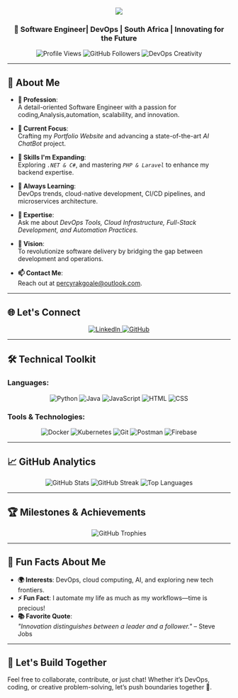<h1 align="center" style="color: orange;">
  <a href="https://git.io/typing-svg">
    <img src="https://readme-typing-svg.herokuapp.com/?lines=Hi+There!+👋;I'm+Moloko+Rakgoale.;Software+Engineer+&+Innovator;&center=true&size=35&color=F4A261">
  </a>
</h1>

<h3 align="center">🚀 Software Engineer| DevOps | South Africa | Innovating for the Future</h3>

<p align="center">
  <img src="https://komarev.com/ghpvc/?username=Moloko-DevOps95&label=Profile%20Views&color=F4A261&style=flat-square" alt="Profile Views" />
  <img src="https://img.shields.io/github/followers/Moloko-DevOps95?label=Followers&style=social" alt="GitHub Followers" />
  <img src="https://img.shields.io/badge/DevOps-Powered%20by%20Creativity-orange" alt="DevOps Creativity" />
</p>

---

## 🌟 About Me
- **💼 Profession**:  
  A detail-oriented Software Engineer with a passion for coding,Analysis,automation, scalability, and innovation.

- **🔭 Current Focus**:  
  Crafting my *Portfolio Website* and advancing a state-of-the-art *AI ChatBot* project.

- **🌱 Skills I'm Expanding**:  
  Exploring *`.NET & C#`*, and mastering *`PHP & Laravel`* to enhance my backend expertise.

- **📖 Always Learning**:  
  DevOps trends, cloud-native development, CI/CD pipelines, and microservices architecture.

- **💬 Expertise**:  
  Ask me about *DevOps Tools, Cloud Infrastructure, Full-Stack Development, and Automation Practices.*

- **🎯 Vision**:  
  To revolutionize software delivery by bridging the gap between development and operations.

- **📫 Contact Me**:  
  Reach out at [percyrakgoale@outlook.com](mailto:percyrakgoale@outlook.com).

---

## 🌐 Let's Connect
<p align="center">
  <a href="https://www.linkedin.com/in/moloko-percy-rakgoale-872955216/" target="_blank">
    <img src="https://img.shields.io/badge/LinkedIn-Moloko%20Rakgoale-blue?style=for-the-badge&logo=linkedin" alt="LinkedIn">
  </a>
  <a href="https://github.com/Moloko-DevOps95" target="_blank">
    <img src="https://img.shields.io/badge/GitHub-Moloko%20Rakgoale-black?style=for-the-badge&logo=github" alt="GitHub">
  </a>
</p>

---

## 🛠️ Technical Toolkit
### Languages:
<p align="center">
  <img src="https://img.shields.io/badge/-Python-FFD43B?logo=python&logoColor=blue&style=flat-square" alt="Python">
  <img src="https://img.shields.io/badge/-Java-007396?logo=java&logoColor=white&style=flat-square" alt="Java">
  <img src="https://img.shields.io/badge/-JavaScript-F7DF1E?logo=javascript&logoColor=black&style=flat-square" alt="JavaScript">
  <img src="https://img.shields.io/badge/-HTML-E34F26?logo=html5&logoColor=white&style=flat-square" alt="HTML">
  <img src="https://img.shields.io/badge/-CSS-1572B6?logo=css3&logoColor=white&style=flat-square" alt="CSS">
</p>

### Tools & Technologies:
<p align="center">
  <img src="https://img.shields.io/badge/-Docker-2496ED?logo=docker&logoColor=white&style=flat-square" alt="Docker">
  <img src="https://img.shields.io/badge/-Kubernetes-326CE5?logo=kubernetes&logoColor=white&style=flat-square" alt="Kubernetes">
  <img src="https://img.shields.io/badge/-Git-F05032?logo=git&logoColor=white&style=flat-square" alt="Git">
  <img src="https://img.shields.io/badge/-Postman-FF6C37?logo=postman&logoColor=white&style=flat-square" alt="Postman">
  <img src="https://img.shields.io/badge/-Firebase-FFCA28?logo=firebase&logoColor=black&style=flat-square" alt="Firebase">
</p>

---

## 📈 GitHub Analytics
<p align="center">
  <img src="https://github-readme-stats.vercel.app/api?username=Moloko-DevOps95&show_icons=true&theme=gruvbox&hide_border=true" alt="GitHub Stats">
  <img src="https://github-readme-streak-stats.herokuapp.com/?user=Moloko-DevOps95&theme=gruvbox&hide_border=true" alt="GitHub Streak">
  <img src="https://github-readme-stats.vercel.app/api/top-langs?username=Moloko-DevOps95&show_icons=true&theme=gruvbox&layout=compact&hide_border=true" alt="Top Languages">
</p>

---

## 🏆 Milestones & Achievements
<p align="center">
  <img src="https://github-profile-trophy.vercel.app/?username=Moloko-DevOps95&theme=gruvbox&margin-w=15&margin-h=15&column=7" alt="GitHub Trophies">
</p>

---

## 🎯 Fun Facts About Me
- **🌍 Interests**: DevOps, cloud computing, AI, and exploring new tech frontiers.
- **⚡ Fun Fact**: I automate my life as much as my workflows—time is precious!
- **📚 Favorite Quote**:  
  *"Innovation distinguishes between a leader and a follower."* – Steve Jobs

---

## 🤝 Let's Build Together
Feel free to collaborate, contribute, or just chat! Whether it’s DevOps, coding, or creative problem-solving, let’s push boundaries together 🚀.
